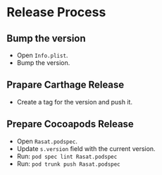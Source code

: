 # Release Process

## Bump the version

* Open `Info.plist`.
* Bump the version.

## Prapare Carthage Release

* Create a tag for the version and push it.

## Prepare Cocoapods Release

* Open `Rasat.podspec`.
* Update `s.version` field with the current version.
* Run: `pod spec lint Rasat.podspec`
* Run: `pod trunk push Rasat.podspec`

